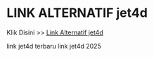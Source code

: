 # LINK ALTERNATIF jet4d

Klik Disini >> <a href="https://linksto.pages.dev/">Link Alternatif jet4d </a>

link jet4d terbaru
link jet4d 2025